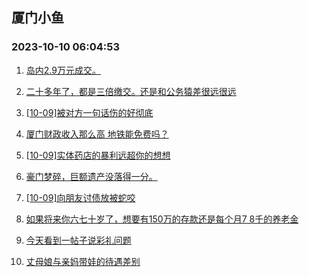 ## 厦门小鱼 
### 2023-10-10 06:04:53

1. [岛内2.9万元成交。](http://bbs.xmfish.com/read-htm-tid-18085336.html)

2. [二十多年了，都是三倍缴交。还是和公务猿差很远很远](http://bbs.xmfish.com/read-htm-tid-18085350.html)

3. [[10-09]被对方一句话伤的好彻底](http://bbs.xmfish.com/read-htm-tid-18085356.html)

4. [厦门财政收入那么高 地铁能免费吗？](http://bbs.xmfish.com/read-htm-tid-18085346.html)

5. [[10-09]实体药店的暴利远超你的想想](http://bbs.xmfish.com/read-htm-tid-18085517.html)

6. [豪门梦碎，巨额遗产没落得一分。](http://bbs.xmfish.com/read-htm-tid-18085604.html)

7. [[10-09]向朋友讨债放被蛇咬](http://bbs.xmfish.com/read-htm-tid-18085472.html)

8. [如果将来你六七十岁了，想要有150万的存款还是每个月7 8千的养老金](http://bbs.xmfish.com/read-htm-tid-18085473.html)

9. [今天看到一帖子说彩礼问题](http://bbs.xmfish.com/read-htm-tid-18085501.html)

10. [丈母娘与亲妈带娃的待遇差别](http://bbs.xmfish.com/read-htm-tid-18085542.html)

